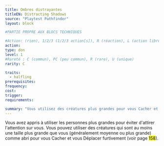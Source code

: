```yaml
---
title: Ombres distrayantes
titleEN: Distracting Shadows
source: "Playtest Pathfinder"
layout: block

#PARTIE PROPRE AUX BLOCS TECHNIQUES

#Action: (rien), 1/2/3 (1/2/3 action[s]), R (réaction), L (action libre)
action: 
type: don
level: 1
#Rareté : C (commun), PC (peu commun), R (rare), U (unique)
rarity: C

traits:
  - halfling
prerequisites: 
frequency:
cost:
trigger:
requirements:

summary: "Vous utilisez des créatures plus grandes pour vous Cacher et vous Déplacer furtivement."
---
```


Vous avez appris à utiliser les personnes plus grandes pour éviter d'attirer l'attention sur vous. Vous pouvez utiliser des créatures qui sont au moins une taille plus grande que vous (généralement moyenne ou plus grande) comme abri pour vous Cacher et vous Déplacer furtivement (voir page <mark>158</mark>).
